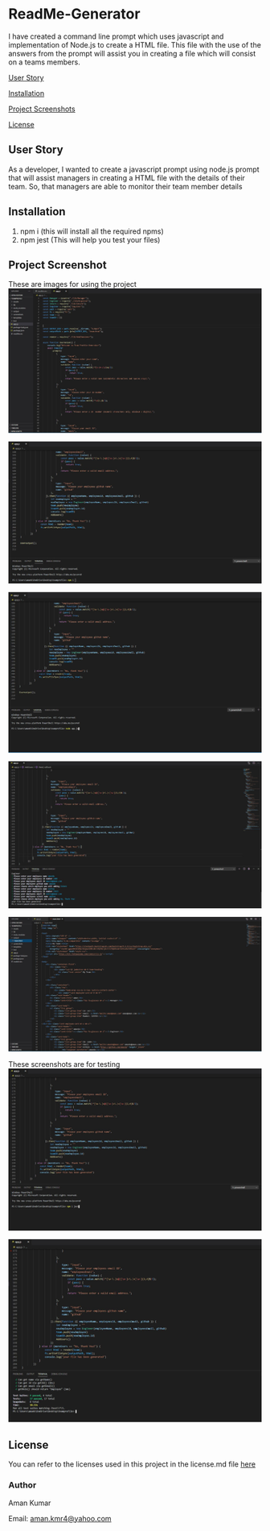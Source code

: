 # ReadMe-Generator
I have created a command line prompt which uses javascript and implementation of Node.js to create a HTML file. This file with the use of the answers from the prompt will assist you in creating a file which will consist on a teams members.

[User Story](#User-Story)

[Installation](#installation)

[Project Screenshots](#Project-Screenshots)

[License](#license)


## User Story
As a developer,
I wanted to create a javascript prompt using node.js prompt that will assist managers in creating a HTML file with the details of their team. 
So, that managers are able to monitor their team member details


## Installation

1. npm i (this will install all the required npms)
2. npm jest (This will help you test your files)


## Project Screenshot
These are images for using the project
![Screentshot 1](././Screenshots/screenshot1.JPG)

![Screentshot 2](./Screenshots/screenshot2.JPG)

![Screentshot 3](./Screenshots/screenshot3.JPG)

![Screentshot 4](./Screenshots/screenshot4.JPG)

![Screentshot 5](./Screenshots/screenshot5.JPG)

These screenshots are for testing
![Screentshot 6](./Screenshots/screenshot6.JPG)

![Screentshot 7](./Screenshots/screenshot7.JPG)

## License

You can refer to the licenses used in this project in the license.md file [here](license.md)

### Author

Aman Kumar

Email: aman.kmr4@yahoo.com
